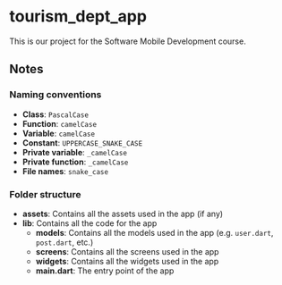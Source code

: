 # tourism_dept_app

This is our project for the Software Mobile Development course.

## Notes

### Naming conventions

- **Class**: `PascalCase`
- **Function**: `camelCase`
- **Variable**: `camelCase`
- **Constant**: `UPPERCASE_SNAKE_CASE`
- **Private variable**: `_camelCase`
- **Private function**: `_camelCase`
- **File names**: `snake_case`

### Folder structure

- **assets**: Contains all the assets used in the app (if any)
- **lib**: Contains all the code for the app
  - **models**: Contains all the models used in the app (e.g. `user.dart`, `post.dart`, etc.)
  - **screens**: Contains all the screens used in the app
  - **widgets**: Contains all the widgets used in the app
  - **main.dart**: The entry point of the app
